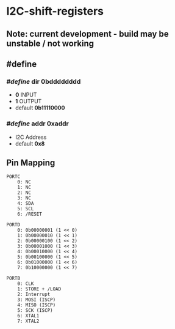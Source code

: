 # I2C-shift-registers

## Note: current development - build may be unstable / not working

## #define

### _#define_ __dir__ 0bdddddddd

 - __0__ INPUT
 - __1__ OUTPUT
 - default __0b11110000__

### _#define_ __addr__ 0xaddr
 - I2C Address
 - default __0x8__


## Pin Mapping

    PORTC
        0: NC
        1: NC
        2: NC
        3: NC
        4: SDA
        5: SCL
        6: /RESET

    PORTD
        0: 0b00000001 (1 << 0)
        1: 0b00000010 (1 << 1)
        2: 0b00000100 (1 << 2)
        3: 0b00001000 (1 << 3)
        4: 0b00010000 (1 << 4)
        5: 0b00100000 (1 << 5)
        6: 0b01000000 (1 << 6)
        7: 0b10000000 (1 << 7)

    PORTB
        0: CLK
        1: STORE + /LOAD
        2: Interrupt
        3: MOSI (ISCP)
        4: MISO (ISCP)
        5: SCK (ISCP)
        6: XTAL1
        7: XTAL2
